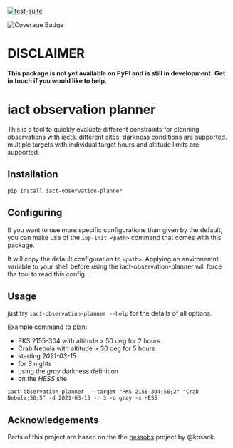 
[![test-suite](https://github.com/ClemensHoischen/iact-observation-planner/actions/workflows/github-pytest.yml/badge.svg?branch=main)](https://github.com/ClemensHoischen/iact-observation-planner/actions/workflows/github-pytest.yml)

![Coverage Badge](https://img.shields.io/endpoint?url=https://gist.githubusercontent.com/ClemensHoischen/2c51ac403e7cee714b127c1b33a1d8d1/raw/iact_observation_planner__heads_main.json)


# DISCLAIMER
**This package is not yet available on PyPI and is still in development.**
**Get in touch if you would like to help.**


# iact observation planner

This is a tool to quickly evaluate different constraints for planning observations with iacts. different sites, darkness conditions are supported. multiple targets with individual target hours and altitude limits are supported.

## Installation

`pip install iact-observation-planner`

## Configuring

If you want to use more specific configurations than given by the default, you can make use of the `iop-init <path>` command that comes with this package.

It will copy the default configuration to `<path>`. Applying an environemnt variable to your shell before using the iact-observation-planner will force the tool to read this config.

## Usage
just try `iact-observation-planner --help` for the details of all options.

Example command to plan:
- PKS 2155-304 with altitude > 50 deg for 2 hours
- Crab Nebula with altitude > 30 deg for 5 hours
- starting _2021-03-15_
- for _3_ nights
- using the _gray_ darkness definition
- on the _HESS_ site

`iact-observation-planner  --target "PKS 2155-304;50;2" "Crab Nebula;30;5" -d 2021-03-15 -r 3 -o gray -s HESS`

## Acknowledgements

Parts of this project are based on the the [hessobs](https://github.com/kosack/hessobs) project by @kosack.
